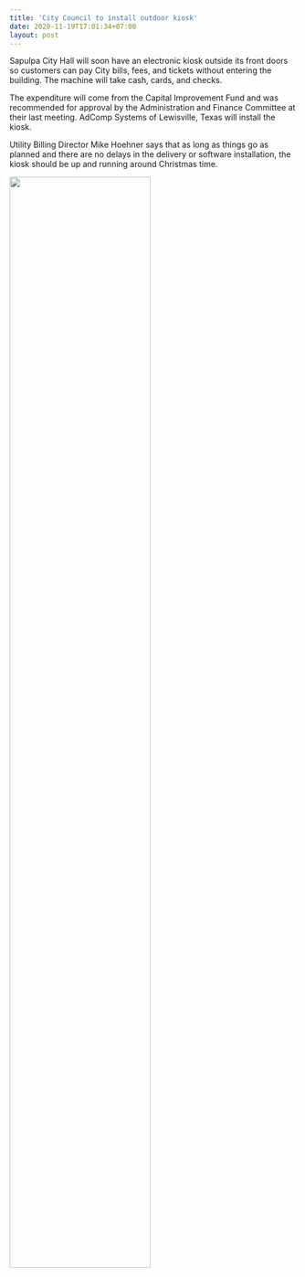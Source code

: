 ```yaml
---
title: 'City Council to install outdoor kiosk'
date: 2020-11-19T17:01:34+07:00
layout: post
---
```

<!-- City of Sapulpa, OK -->
Sapulpa City Hall will soon have an electronic kiosk outside its front doors so customers can pay City bills, fees, and tickets without entering the building. The machine will take cash, cards, and checks.

The expenditure will come from the Capital Improvement Fund and was recommended for approval by the Administration and Finance Committee at their last meeting. AdComp Systems of Lewisville, Texas will install the kiosk.

Utility Billing Director Mike Hoehner says that as long as things go as planned and there are no delays in the delivery or software installation, the kiosk should be up and running around Christmas time.

<img src="/images/posts/before-after.webp" loading="lazy"
     width="70%" />